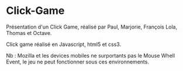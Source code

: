 # Click-Game

Présentation d'un Click Game, réalisé par Paul, Marjorie, François Lola, Thomas et Octave.

Click game réalisé en Javascript, html5 et css3.

Nb : Mozilla et les devices mobiles ne surportants pas le Mouse Whell Event, le jeu ne peut fonctionner sous ces environnements.
